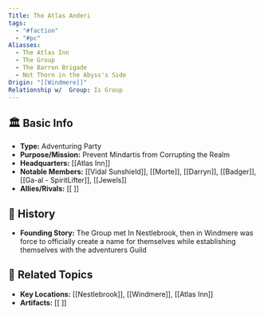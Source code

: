 ```yaml
---
Title: The Atlas Anderi
tags:
  - "#faction"
  - "#pc"
Aliasses:
  - The Atlas Inn
  - The Group
  - The Barron Brigade
  - Not Thorn in the Abyss's Side
Origin: "[[Windmere]]"
Relationship w/  Group: Is Group
---
```


## 🏛️ Basic Info
- **Type:** Adventuring Party
- **Purpose/Mission:**  Prevent Mindartis from Corrupting the Realm
- **Headquarters:** [[Atlas Inn]]  
- **Notable Members:** [[Vidal Sunshield]], [[Morte]], [[Darryn]], [[Badger]], [[Ga-al - SpiritLifter]],  [[Jewels]]
- **Allies/Rivals:** [[ ]]  

## 📖 History
- **Founding Story:**  The Group met In Nestlebrook, then in Windmere was force to officially create a name for themselves while establishing themselves with the adventurers Guild

## 🔗 Related Topics
- **Key Locations:** [[Nestlebrook]], [[Windmere]], [[Atlas Inn]]
- **Artifacts:** [[ ]]